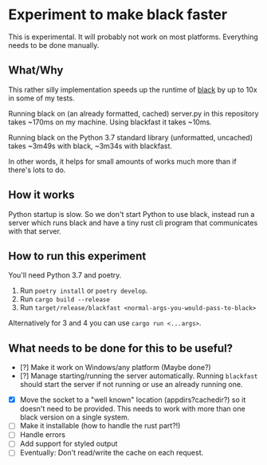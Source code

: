 # Experiment to make black faster

This is experimental. It will probably not work on most platforms. Everything needs to be done manually.

## What/Why

This rather silly implementation speeds up the runtime of [black](https://github.com/ambv/black) by up to 10x in some of my tests.

Running black on (an already formatted, cached) server.py in this repository takes ~170ms on my machine. Using blackfast it takes ~10ms.

Running black on the Python 3.7 standard library (unformatted, uncached) takes ~3m49s with black, ~3m34s with blackfast.

In other words, it helps for small amounts of works much more than if there's lots to do.

## How it works

Python startup is slow. So we don't start Python to use black, instead run a server which runs black and have a tiny rust cli program that communicates with that server.

## How to run this experiment

You'll need Python 3.7 and poetry.

1. Run `poetry install` or `poetry develop`.
3. Run `cargo build --release`
4. Run `target/release/blackfast <normal-args-you-would-pass-to-black>`

Alternatively for 3 and 4 you can use `cargo run <...args>`.

## What needs to be done for this to be useful?

- [?] Make it work on Windows/any platform (Maybe done?)
- [?] Manage starting/running the server automatically. Running `blackfast` should start the server if not running or use an already running one. 
- [x] Move the socket to a "well known" location (appdirs?cachedir?) so it doesn't need to be provided. This needs to work with more than one black version on a single system.
- [ ] Make it installable (how to handle the rust part?!)
- [ ] Handle errors
- [ ] Add support for styled output
- [ ] Eventually: Don't read/write the cache on each request.

